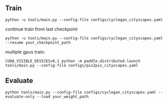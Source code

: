 ## Train
```
python -u tools/main.py --config-file configs/cyclegan_cityscapes.yaml
```

continue train from last checkpoint
```
python -u tools/main.py --config-file configs/cyclegan_cityscapes.yaml --resume your_checkpoint_path
```

multiple gpus train:
```
CUDA_VISIBLE_DEVICES=0,1 python -m paddle.distributed.launch tools/main.py --config-file configs/pix2pix_cityscapes.yaml
```

## Evaluate
```
python tools/main.py --config-file configs/cyclegan_cityscapes.yaml --evaluate-only --load your_weight_path
```
